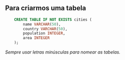 ## Para criarmos uma tabela

```sql
    CREATE TABLE IF NOT EXISTS cities (
        name VARCHAR(50), 
        country VARCHAR(50),
        population INTEGER, 
        area INTEGER
    );
``` 
*Sempre usar letras minúsculas para nomear as tabelas.*

